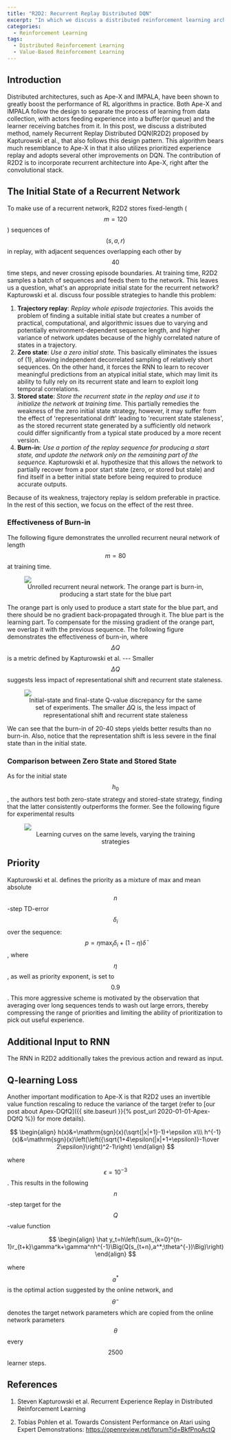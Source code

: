 ```yaml
---
title: "R2D2: Recurrent Replay Distributed DQN"
excerpt: "In which we discuss a distributed reinforcement learning architecture that incoporates a recurrent network into Ape-X."
categories:
  - Reinforcement Learning
tags:
  - Distributed Reinforcement Learning
  - Value-Based Reinforcement Learning
---
```


## Introduction

Distributed architectures, such as Ape-X and IMPALA, have been shown to greatly boost the performance of RL algorithms in practice. Both Ape-X and IMPALA follow the design to separate the process of learning from data collection, with actors feeding experience into a buffer(or queue) and the learner receiving batches from it. In this post, we discuss a distributed method, namely Recurrent Replay Distributed DQN(R2D2) proposed by Kapturowski et al., that also follows this design pattern. This algorithm bears much resemblance to Ape-X in that it also utilizes prioritized experience replay and adopts several other improvements on DQN. The contribution of R2D2 is to incorporate recurrent architecture into Ape-X, right after the convolutional stack. 

## The Initial State of a Recurrent Network

To make use of a recurrent network, R2D2 stores fixed-length ($$m=120$$) sequences of $$(s,a,r)$$ in replay, with adjacent sequences overlapping each other by $$40$$ time steps, and never crossing episode boundaries. At training time, R2D2 samples a batch of sequences and feeds them to the network. This leaves us a question, what's an appropriate initial state for the recurrent network? Kapturowski et al. discuss four possible strategies to handle this problem:

1. **Trajectory replay**: *Replay whole episode trajectories.* This avoids the problem of finding a suitable initial state but creates a number of practical, computational, and algorithmic issues due to varying and potentially environment-dependent sequence length, and higher variance of network updates because of the highly correlated nature of states in a trajectory.
2. **Zero state**: *Use a zero initial state.* This basically eliminates the issues of (1), allowing independent decorrelated sampling of relatively short sequences. On the other hand, it forces the RNN to learn to recover meaningful predictions from an atypical initial state, which may limit its ability to fully rely on its recurrent state and learn to exploit long temporal correlations.
3. **Stored state**: *Store the recurrent state in the replay and use it to initialize the network at training time.* This partially remedies the weakness of the zero initial state strategy, however, it may suffer from the effect of 'representational drift' leading to 'recurrent state staleness', as the stored recurrent state generated by a sufficiently old network could differ significantly from a typical state produced by a more recent version.
4. **Burn-in**: *Use a portion of the replay sequence for producing a start state, and update the network only on the remaining part of the sequence.* Kapturowski et al. hypothesize that this allows the network to partially recover from a poor start state (zero, or stored but stale) and find itself in a better initial state before being required to produce accurate outputs.

Because of its weakness, trajectory replay is seldom preferable in practice. In the rest of this section, we focus on the effect of the rest three.

### Effectiveness of Burn-in

The following figure demonstrates the unrolled recurrent neural network of length $$m=80$$ at training time.

<figure>
  <img src="{{ '/images/distributed/r2d2.png' | absolute_url }}">
  <figcaption>Unrolled recurrent neural network. The orange part is burn-in, producing a start state for the blue part</figcaption>
  <style>
    figure figcaption {
    text-align: center;
    }
  </style>
</figure> 


The orange part is only used to produce a start state for the blue part, and there should be no gradient back-propagated through it. The blue part is the learning part. To compensate for the missing gradient of the orange part, we overlap it with the previous sequence. The following figure demonstrates the effectiveness of burn-in, where $$\Delta Q$$ is a metric defined by Kapturowski et al. --- Smaller $$\Delta Q$$ suggests less impact of representational shift and recurrent state staleness.

<figure>
  <img src="{{ '/images/distributed/r2d2-burn-in-comp.png' | absolute_url }}">
  <figcaption>Initial-state and final-state Q-value discrepancy for the same set of experiments. The smaller 𝛥Q is, the less impact of representational shift and recurrent state staleness
  </figcaption>
  <style>
    figure figcaption {
    text-align: center;
    }
  </style>
</figure>

We can see that the burn-in of 20-40 steps yields better results than no burn-in. Also, notice that the representation shift is less severe in the final state than in the initial state.

### Comparison between Zero State and Stored State

As for the initial state $$h_0$$, the authors test both zero-state strategy and stored-state strategy, finding that the latter consistently outperforms the former. See the following figure for experimental results

<figure>
  <img src="{{ '/images/distributed/r2d2-initial-state-comp.png' | absolute_url }}">
  <figcaption>Learning curves on the same levels, varying the training strategies</figcaption>
  <style>
    figure figcaption {
    text-align: center;
    }
  </style>
</figure>

## Priority

Kapturowski et al. defines the priority as a mixture of max and mean absolute $$n$$-step TD-error $$\delta_i$$ over the sequence: $$p=\eta\max_i\delta_i+(1-\eta)\bar\delta$$, where $$\eta$$, as well as priority exponent, is set to $$0.9$$. This more aggressive scheme is motivated by the observation that averaging over long sequences tends to wash out large errors, thereby compressing the range of priorities and limiting the ability of prioritization to pick out useful experience. 

## Additional Input to RNN

The RNN in R2D2 additionally takes the previous action and reward as input. 

## Q-learning Loss

Another important modification to Ape-X is that R2D2 uses an invertible value function rescaling to reduce the variance of the target (refer to [our post about Apex-DQfQ]({{ site.baseurl }}{% post_url 2020-01-01-Apex-DQfQ %}) for more details).

$$
\begin{align}
h(x)&=\mathrm{sgn}(x)(\sqrt{|x|+1}-1)+\epsilon x\\\
h^{-1}(x)&=\mathrm{sgn}(x)\left(\left({\sqrt{1+4\epsilon(|x|+1+\epsilon)}-1\over 2\epsilon}\right)^2-1\right)
\end{align}
$$


where $$\epsilon=10^{-3}$$. This results in the following $$n$$-step target for the $$Q$$-value function


$$
\begin{align}
\hat y_t=h\left(\sum_{k=0}^{n-1}r_{t+k}\gamma^k+\gamma^nh^{-1}\Big(Q(s_{t+n},a^*;\theta^{-})\Big)\right)
\end{align}
$$


where $$a^*$$ is the optimal action suggested by the online network, and $$\theta^-$$ denotes the target network parameters which are copied from the online network parameters $$\theta$$ every $$2500$$ learner steps.

## References

1. Steven Kapturowski et al. Recurrent Experience Replay in Distributed Reinforcement Learning

2. <a name='ref3'></a>Tobias Pohlen et al. Towards Consistent Performance on Atari using Expert Demonstrations: https://openreview.net/forum?id=BkfPnoActQ
